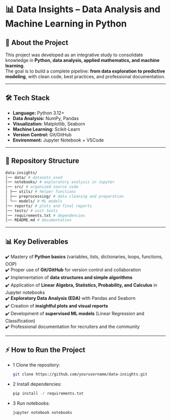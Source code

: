 # 📊 Data Insights – Data Analysis and Machine Learning in Python

## 🚀 About the Project
This project was developed as an integrative study to consolidate knowledge in **Python, data analysis, applied mathematics, and machine learning**.  
The goal is to build a complete pipeline: **from data exploration to predictive modeling**, with clean code, best practices, and professional documentation.

---

## 🛠️ Tech Stack
- **Language:** Python 3.12+
- **Data Analysis:** NumPy, Pandas
- **Visualization:** Matplotlib, Seaborn
- **Machine Learning:** Scikit-Learn
- **Version Control:** Git/GitHub
- **Environment:** Jupyter Notebook + VSCode

---

## 📂 Repository Structure

```bash
data-insights/
│── data/ # datasets used
│── notebooks/ # exploratory analysis in Jupyter
│── src/ # organized source code
│ ├── utils/ # helper functions
│ ├── preprocessing/ # data cleaning and preparation
│ └── models/ # ML models
│── reports/ # plots and final reports
│── tests/ # unit tests
│── requirements.txt # dependencies
│── README.md # documentation
```

---

## 📊 Key Deliverables
✔️ Mastery of **Python basics** (variables, lists, dictionaries, loops, functions, OOP)  
✔️ Proper use of **Git/GitHub** for version control and collaboration  
✔️ Implementation of **data structures and simple algorithms**  
✔️ Application of **Linear Algebra, Statistics, Probability, and Calculus** in Jupyter notebooks  
✔️ **Exploratory Data Analysis (EDA)** with Pandas and Seaborn  
✔️ Creation of **insightful plots and visual reports**  
✔️ Development of **supervised ML models** (Linear Regression and Classification)  
✔️ Professional documentation for recruiters and the community  

---

## ⚡ How to Run the Project
- 1 Clone the repository:
   ```bash
   git clone https://github.com/yourusername/data-insights.git
   ```
- 2 Install dependencies:
    ```bash
    pip install -r requirements.txt
    ```
- 3 Run notebooks:

    ```bas
    jupyter notebook notebooks
    ```


